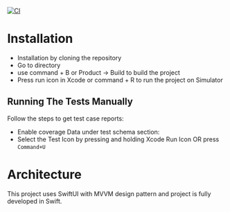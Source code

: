 [![CI](https://github.com/afsalkp007/InstagramFeedCloneApp/actions/workflows/CI.yml/badge.svg)](https://github.com/afsalkp007/InstagramFeedCloneApp/actions/workflows/CI.yml)

# Installation

* Installation by cloning the repository
* Go to directory
* use command + B or Product -> Build to build the project
* Press run icon in Xcode or command + R to run the project on Simulator

## Running The Tests Manually 

Follow the steps to get test case reports:
* Enable coverage Data under test schema section:
* Select the Test Icon by pressing and holding Xcode Run Icon OR press `Command+U`

# Architecture

 This project uses SwiftUI with MVVM design pattern and project is fully developed in Swift.

